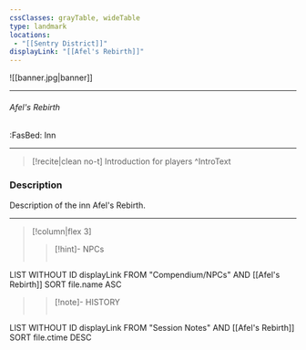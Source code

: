 ```yaml
---
cssClasses: grayTable, wideTable
type: landmark
locations:
 - "[[Sentry District]]"
displayLink: "[[Afel's Rebirth]]"
---
```


![[banner.jpg|banner]]

---
###### Afel's Rebirth
<span class="sub2">:FasBed: Inn</span>

---

> [!recite|clean no-t]
>	Introduction for players
>^IntroText
	
### Description
Description of the inn Afel's Rebirth.

---

> [!column|flex 3]
> > [!hint]-  NPCs
> >```dataview
LIST WITHOUT ID displayLink
FROM "Compendium/NPCs" AND [[Afel's Rebirth]]
SORT file.name ASC
> 
>> [!note]- HISTORY
>>```dataview
LIST WITHOUT ID displayLink
FROM "Session Notes" AND [[Afel's Rebirth]]
SORT file.ctime DESC

